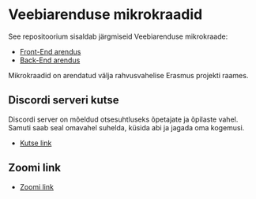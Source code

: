 # Veebiarenduse mikrokraadid

See repositoorium sisaldab järgmiseid Veebiarenduse mikrokraade:

- [Front-End arendus](./FE/README.md)
- [Back-End arendus](./BE/README.md)

Mikrokraadid on arendatud välja rahvusvahelise Erasmus projekti raames.

## Discordi serveri kutse

Discordi server on mõeldud otsesuhtluseks õpetajate ja õpilaste vahel. Samuti saab seal omavahel suhelda, küsida abi ja jagada oma kogemusi.

- [Kutse link](https://discord.gg/7N5CcVhUv3)

## Zoomi link

- [Zoomi link](https://discord.gg/7N5CcVhUv3)
